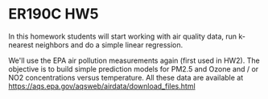 # ER190C HW5
In this homework students will start working with air quality data, run k-nearest neighbors and do a simple linear regression.  

We'll use the EPA air pollution measurements again (first used in HW2).  The objective is to build simple prediction models for PM2.5 and Ozone and / or NO2 concentrations versus temperature.  All these data are available at https://aqs.epa.gov/aqsweb/airdata/download_files.html